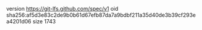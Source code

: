version https://git-lfs.github.com/spec/v1
oid sha256:af5d3e83c2de9b0b61d67efb87da7a9bdbf211a35d40de3b39cf293ea4201d06
size 1743
